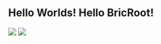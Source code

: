 ## Hello Worlds! Hello BricRoot!

<a href="https://bricawa.com"><img src="https://img.shields.io/badge/-Blog-lightgrey"></a>
<a href="mailto:my@bricawa.cn">
<img src="https://img.shields.io/badge/-Email-red"></a>
